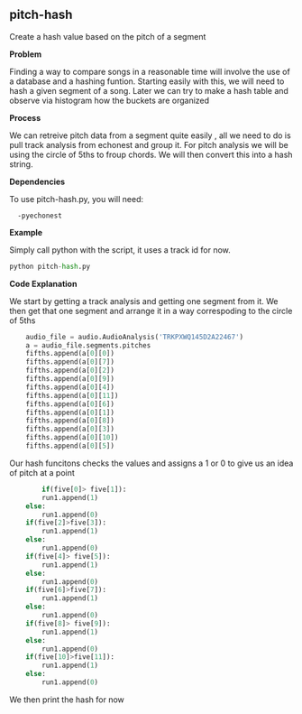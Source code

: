 ## pitch-hash

Create a hash value based on the pitch of a segment

**Problem**

Finding a way to compare songs in a reasonable time will involve the use of a database and a hashing funtion. Starting easily with this, we will need to hash a given segment of a song. Later we can try to make a hash table and observe via histogram how the buckets are organized


**Process**

We can retreive pitch data from a segment quite easily , all we need to do is pull track analysis from echonest and group it. For pitch analysis we will be using the circle of 5ths to froup chords. We will then convert this into a hash string. 


**Dependencies**

To use pitch-hash.py, you will need:

      -pyechonest

**Example**

Simply call python with the script, it uses a track id for now.

```python
python pitch-hash.py
```

**Code Explanation**

We start by getting a track analysis and getting one segment from it. We then get that one segment and arrange it in a way correspoding to the circle of 5ths
```python
    audio_file = audio.AudioAnalysis('TRKPXWQ145D2A22467')
    a = audio_file.segments.pitches
    fifths.append(a[0][0])
    fifths.append(a[0][7])
    fifths.append(a[0][2])
    fifths.append(a[0][9])
    fifths.append(a[0][4])
    fifths.append(a[0][11])
    fifths.append(a[0][6])
    fifths.append(a[0][1])
    fifths.append(a[0][8])
    fifths.append(a[0][3])
    fifths.append(a[0][10])
    fifths.append(a[0][5])
```
Our hash funcitons checks the values and assigns a 1 or 0 to give us an idea of pitch at a point
```python
        if(five[0]> five[1]):
        run1.append(1)
    else:
        run1.append(0)
    if(five[2]>five[3]):
        run1.append(1)
    else:
        run1.append(0)
    if(five[4]> five[5]):
        run1.append(1)
    else:
        run1.append(0)
    if(five[6]>five[7]):
        run1.append(1)
    else:
        run1.append(0)
    if(five[8]> five[9]):
        run1.append(1)
    else:
        run1.append(0)
    if(five[10]>five[11]):
        run1.append(1)
    else:
        run1.append(0)
```
 We then print the hash for now
